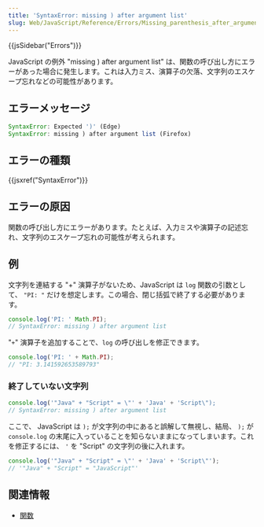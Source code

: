 ```yaml
---
title: 'SyntaxError: missing ) after argument list'
slug: Web/JavaScript/Reference/Errors/Missing_parenthesis_after_argument_list
---
```


{{jsSidebar("Errors")}}

JavaScript の例外 "missing ) after argument list" は、関数の呼び出し方にエラーがあった場合に発生します。これは入力ミス、演算子の欠落、文字列のエスケープ忘れなどの可能性があります。

## エラーメッセージ

```js
SyntaxError: Expected ')' (Edge)
SyntaxError: missing ) after argument list (Firefox)
```

## エラーの種類

{{jsxref("SyntaxError")}}

## エラーの原因

関数の呼び出し方にエラーがあります。たとえば、入力ミスや演算子の記述忘れ、文字列のエスケープ忘れの可能性が考えられます。

## 例

文字列を連結する "+" 演算子がないため、JavaScript は `log` 関数の引数として、 `"PI: "` だけを想定します。この場合、閉じ括弧で終了する必要があります。

```js example-bad
console.log('PI: ' Math.PI);
// SyntaxError: missing ) after argument list
```

"`+`" 演算子を追加することで、`log` の呼び出しを修正できます。

```js example-good
console.log('PI: ' + Math.PI);
// "PI: 3.141592653589793"
```

### 終了していない文字列

```js example-bad
console.log('"Java" + "Script" = \"' + 'Java' + 'Script\");
// SyntaxError: missing ) after argument list
```

ここで、 JavaScript は `);` が文字列の中にあると誤解して無視し、結局、 `);` が `console.log` の末尾に入っていることを知らないままになってしまいます。これを修正するには、 `'` を "Script" の文字列の後に入れます。

```js example-good
console.log('"Java" + "Script" = \"' + 'Java' + 'Script\"');
// '"Java" + "Script" = "JavaScript"'
```

## 関連情報

- [関数](/ja/docs/Web/JavaScript/Guide/Functions)
